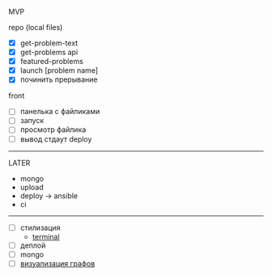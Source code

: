 MVP

repo (local files)
- [x] get-problem-text
- [x] get-problems
api
- [x] featured-problems
- [x] launch [problem name]
- [x] починить прерывание

front
- [ ] панелька с файликами
- [ ] запуск
- [ ] просмотр файлика
- [ ] вывод стдаут
deploy
--------
LATER
- mongo
- upload
- deploy -> ansible
- ci



---------
- [ ] стилизация
    - [terminal](https://github.com/nitin42/terminal-in-react)
- [ ] деплой
- [ ] mongo
- [ ] [визуализация графов](https://github.com/DomParfitt/graphviz-react#examples)